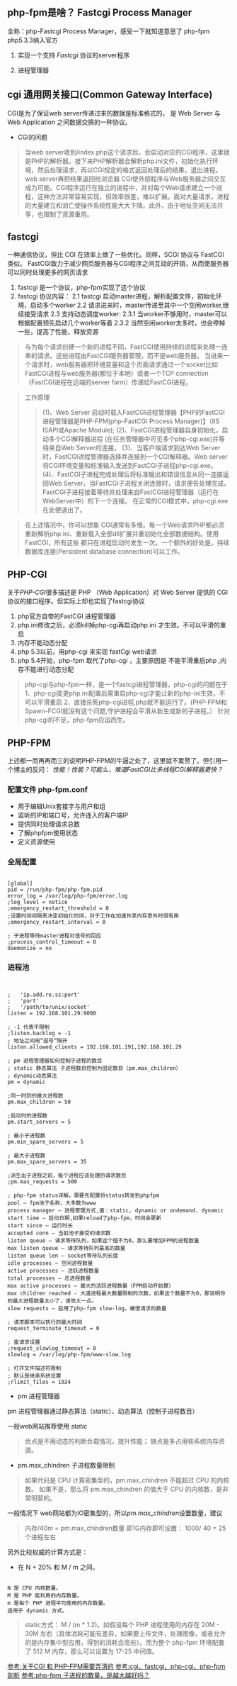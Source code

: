 ## php-fpm是啥？ Fastcgi Process Manager

全称：php-Fastcgi Process Manager，感受一下就知道意思了
php-fpm php5.3.3纳入官方

1. 实现一个支持 *Fastcgi* 协议的server程序

2. 进程管理器

## cgi 通用网关接口(Common Gateway Interface)

CGI是为了保证web server传递过来的数据是标准格式的，
是 Web Server 与 Web Application 之间数据交换的一种协议。

* CGI的问题

> 当web server收到/index.php这个请求后，会启动对应的CGI程序，这里就是PHP的解析器。接下来PHP解析器会解析php.ini文件，初始化执行环境，然后处理请求，再以CGI规定的格式返回处理后的结果，退出进程。web server再把结果返回给浏览器
> CGI使外部程序与Web服务器之间交互成为可能。CGI程序运行在独立的进程中，并对每个Web请求建立一个进程，这种方法非常容易实现，但效率很差，难以扩展。面对大量请求，进程的大量建立和消亡使操作系统性能大大下降。此外，由于地址空间无法共享，也限制了资源重用。

## fastcgi

一种通信协议，但比 CGI 在效率上做了一些优化。同样，SCGI 协议与 FastCGI 类似。
FastCGI致力于减少网页服务器与CGI程序之间互动的开销，从而使服务器可以同时处理更多的网页请求

1. fastcgi 是一个协议，php-fpm实现了这个协议
2. fastcgi 协议内容：
2.1 fastcgi 启动master进程，解析配置文件，初始化环境，启动多个worker
2.2 请求进来时，master传递至其中一个空闲worker,继续接受请求
2.3 支持动态调度worker:
2.3.1 当worker不够用时，master可以根据配置预先启动几个worker等着
2.3.2 当然空闲worker太多时，也会停掉一些，提高了性能，释放资源

> 与为每个请求创建一个新的进程不同，FastCGI使用持续的进程来处理一连串的请求。这些进程由FastCGI服务器管理，而不是web服务器。 当进来一个请求时，web服务器把环境变量和这个页面请求通过一个socket比如FastCGI进程与web服务器(都位于本地）或者一个TCP connection（FastCGI进程在远端的server farm）传递给FastCGI进程。

> 工作原理
>> (1)、Web Server 启动时载入FastCGI进程管理器【PHP的FastCGI进程管理器是PHP-FPM(php-FastCGI Process Manager)】（IIS ISAPI或Apache Module);
(2)、FastCGI进程管理器自身初始化，启动多个CGI解释器进程 (在任务管理器中可见多个php-cgi.exe)并等待来自Web Server的连接。
(3)、当客户端请求到达Web Server时，FastCGI进程管理器选择并连接到一个CGI解释器。Web server将CGI环境变量和标准输入发送到FastCGI子进程php-cgi.exe。 
(4)、FastCGI子进程完成处理后将标准输出和错误信息从同一连接返回Web Server。当FastCGI子进程关闭连接时，请求便告处理完成。FastCGI子进程接着等待并处理来自FastCGI进程管理器（运行在 WebServer中）的下一个连接。 在正常的CGI模式中，php-cgi.exe在此便退出了。

> 在上述情况中，你可以想象 CGI通常有多慢。每一个Web请求PHP都必须重新解析php.ini、重新载入全部dll扩展并重初始化全部数据结构。使用FastCGI，所有这些 都只在进程启动时发生一次。一个额外的好处是，持续数据库连接(Persistent database connection)可以工作。

## PHP-CGI

关于*PHP-CGI*很多描述是 PHP （Web Application）对 Web Server 提供的 CGI
协议的接口程序。但实际上却也实现了fastcgi协议

1. php官方自带的FastCGI 进程管理器
2. php.ini修改之后，必须kill掉php-cgi再启动php.ini 才生效。不可以平滑的重启
3. 内存不能动态分配
4. php 5.3以前，用php-cgi 来实现 fastCgi web请求
5. php 5.4开始，php-fpm 取代了php-cgi ，主要原因是 不能平滑重启php ,内存不能进行动态分配

> php-cgi与php-fpm一样，是一个fastcgi进程管理器，php-cgi的问题在于 
> 1、php-cgi变更php.ini配置后需重启php-cgi才能让新的php-ini生效，不可以平滑重启 
> 2、直接杀死php-cgi进程,php就不能运行了。(PHP-FPM和Spawn-FCGI就没有这个问题,守护进程会平滑从新生成新的子进程。） 针对php-cgi的不足，php-fpm应运而生。


## PHP-FPM

上述都一而再再而三的说明PHP-FPM的牛逼之处了，这里就不累赘了。但引用一个博主的反问：
*性能！性能？可能么，难道FastCGI比多线程CGI解释器更快？*

### 配置文件 php-fpm.conf

* 用于编辑Unix套接字与用户和组
* 监听的IP和端口号，允许连入的客户端IP
* 提供同时处理请求总数
* 了解phpfpm使用状态
* 定义资源使用

### 全局配置

```

[global]
pid = /run/php-fpm/php-fpm.pid
error_log = /var/log/php-fpm/error.log
;log_level = notice
;emergency_restart_threshold = 0
;设置时间间隔来决定初始化时间，对于工作在加速共享内存意外时很有用
;emergency_restart_interval = 0

; 子进程等待master进程对信号的回应
;process_control_timeout = 0
daemonize = no

```

### 进程池

```


;   'ip.add.re.ss:port'
;   'port'
;   '/path/to/unix/socket'
listen = 192.168.101.29:9000

; -1 代表不限制
;listen.backlog = -1
; 地址之间用“逗号”隔开
listen.allowed_clients = 192.168.101.191,192.168.101.29

; pm 进程管理器如何控制子进程的数目
; static 静态算法 子进程数目控制为固定数目（pm.max_children）
; dynamic动态算法
pm = dynamic

;同一时刻的最大进程数
pm.max_children = 50

;启动时的进程数
pm.start_servers = 5

; 最小子进程数
pm.min_spare_servers = 5

; 最大子进程数
pm.max_spare_servers = 35

;派生出子进程之前，每个进程应该处理的请求数目
;pm.max_requests = 500

; php-fpm status详解，需要先配置将status转发到phpfpm
pool – fpm池子名称，大多数为www
process manager – 进程管理方式,值：static, dynamic or ondemand. dynamic
start time – 启动日期,如果reload了php-fpm，时间会更新
start since – 运行时长
accepted conn – 当前池子接受的请求数
listen queue – 请求等待队列，如果这个值不为0，那么要增加FPM的进程数量
max listen queue – 请求等待队列最高的数量
listen queue len – socket等待队列长度
idle processes – 空闲进程数量
active processes – 活跃进程数量
total processes – 总进程数量
max active processes – 最大的活跃进程数量（FPM启动开始算）
max children reached - 大道进程最大数量限制的次数，如果这个数量不为0，那说明你的最大进程数量太小了，请改大一点。
slow requests – 启用了php-fpm slow-log，缓慢请求的数量

; 请求脚本可以执行的最大时间
request_terminate_timeout = 0

; 蛮请求设置
;request_slowlog_timeout = 0
slowlog = /var/log/php-fpm/www-slow.log

; 打开文件描述符限制
; 默认是继承系统设置
;rlimit_files = 1024

```

* pm 进程管理器

pm 进程管理器通过静态算法（static）、动态算法（控制子进程数目）

一般web网站推荐使用 *static*

> 优点是不用动态的判断负载情况，提升性能；
> 缺点是多占用些系统内存资源。

* pm.max_chindren 子进程数量限制

> 如果代码是 CPU 计算密集型的，pm.max_chindren 不能超过 CPU 的内核数。
> 如果不是，那么将 pm.max_chindren 的值大于 CPU 的内核数，是非常明智的。

一般情况下 web网站都为IO密集型的，所以*pm.max_chindren*设置数量，建议

> 内存/40m = pm.max_chindren数量
> 即1G内存即可设置： 1000/ 40 = 25 个进程左右

另外比较权威的计算方式是：

* 在 N + 20% 和 M / m 之间。

```

N 是 CPU 内核数量。
M 是 PHP 能利用的内存数量。
m 是每个 PHP 进程平均使用的内存数量。
适用于 dynamic 方式。

```

> static方式： M / (m * 1.2)。如假设每个 PHP 进程使用的内存在 20M - 30M 左右（具体消耗可能有差异，如果要上传文件，处理图像，或者允许的是内存集中型应用，得到的消耗会高些）。而为整个 php-fpm 环境配置了 512 M 内存，那么可以设置为 17-25 中间值。




[参考:关于CGI 和 PHP-FPM需要弄清的](http://www.cleey.com/blog/single/id/848.html)
[参考:cgi、fastcgi、php-cgi、php-fpm剖析](https://www.jianshu.com/p/acccd29b2a9b?utm_campaign=maleskine&utm_content=note&utm_medium=seo_notes&utm_source=recommendation)
[参考:php-fpm 子进程的数量，是越大越好吗？](https://xujimmy.com/2017/10/11/fpm-conf.html)